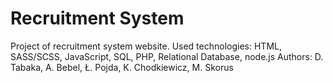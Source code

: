 # Recruitment System
Project of recruitment system website.
Used technologies: HTML, SASS/SCSS, JavaScript, SQL, PHP, Relational Database, node.js
Authors: D. Tabaka, A. Bebel, Ł. Pojda, K. Chodkiewicz, M. Skorus
